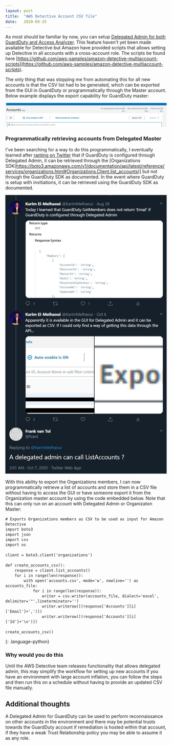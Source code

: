 ```yaml
---
layout: post
title:  "AWS Detective Account CSV file"
date:   2020-09-25
---
```


As most should be familiar by now, you can setup [Delegated Admin for both GuardDuty and Access Analyzer](https://summitroute.com/blog/2020/05/04/delegated_admin_with_guardduty_and_access_analyzer/). This feature haven't yet been made available for Detective but Amazon have provided scripts that allows setting up Detective in all accounts with a cross-account role. The scripts be found here [https://github.com/aws-samples/amazon-detective-multiaccount-scripts](https://github.com/aws-samples/amazon-detective-multiaccount-scripts). 

The only thing that was stopping me from automating this for all new accounts is that the CSV list had to be generated, which can be exported from the GUI in GuardDuty or programmatically through the Master account. Below example displays the export capability for GuardDuty master:

![](/image/gdexport.JPG)


### Programmatically retrieving accounts from Delegated Master

I've been searching for a way to do this programmatically, I eventually learned after [ranting on Twitter](https://twitter.com/fvant/status/1313736138499272706) that if GuardDuty is configured through Delegated Admin, it can be retrieved through the [Organizations SDK(https://boto3.amazonaws.com/v1/documentation/api/latest/reference/services/organizations.html#Organizations.Client.list_accounts)] but not through the GuardDuty SDK as documented. In the event where GuardDuty is setup with invitiations, it can be retrieved using the GuardDuty SDK as documented.

![](/image/gdexport2.JPG)

With this ability to export the Organizations members, I can now programmatically retrieve a list of accounts and store them in a CSV file without having to access the GUI or have someone export it from the Organization master account by using the code embedded below. Note that this can only run on an account with Delegated Admin or Organizaton Master:

```
# Exports Organizations members as CSV to be used as input for Amazon Detective
import boto3
import json
import csv
import os

client = boto3.client('organizations')

def create_accounts_csv():
    response = client.list_accounts()
    for i in range(len(response)):
        with open('accounts.csv', mode='w', newline='') as accounts_file:
            for i in range(len(response)):
                writer = csv.writer(accounts_file, dialect='excel', delimiter='"',lineterminator='')
                writer.writerow([(response['Accounts'][i]['Email']+',')])
                writer.writerow([(response['Accounts'][i]['Id']+'\n')])

create_accounts_csv()
```
{: .language-python}

### Why would you do this

Until the AWS Detective team releases functionality that allows delegated admin, this may simplify the workflow for setting up new accounts if you have an environment with large account inflation, you can follow the steps and then run this on a schedule without having to provide an updated CSV file manually.

## Additional thoughts

A Delegated Admin for GuardDuty can be used to perform reconnaissance on other accounts in the environment and there may be potential trusts towards the GuardDuty account if remediation is hosted within that account, if they have a weak Trust Relationship policy you may be able to assume it as any role.